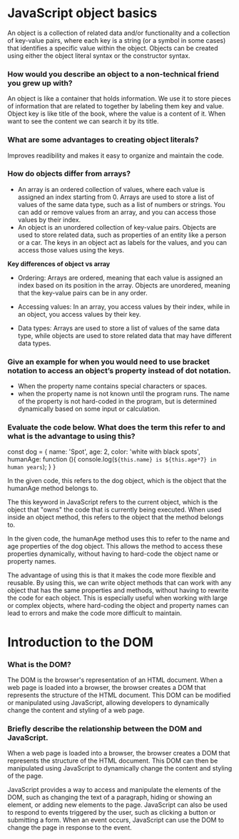 # JavaScript object basics

An object is a collection of related data and/or functionality and a collection of key-value pairs, where each key is a string (or a symbol in some cases) that identifies a specific value within the object. Objects can be created using either the object literal syntax or the constructor syntax.

### How would you describe an object to a non-technical friend you grew up with?

An object is like a container that holds information. We use it to store pieces of information that are related to together by labeling them key and value. Object key is like title of the book, where the value is a content of it. When want to see the content we can search it by its title. 

### What are some advantages to creating object literals?

Improves readibility and makes it easy to organize and maintain the code. 

### How do objects differ from arrays?

- An array is an ordered collection of values, where each value is assigned an index starting from 0. Arrays are used to store a list of values of the same data type, such as a list of numbers or strings. You can add or remove values from an array, and you can access those values by their index.
- An object is an unordered collection of key-value pairs. Objects are used to store related data, such as properties of an entity like a person or a car. The keys in an object act as labels for the values, and you can access those values using the keys.
  
 <strong>Key differences of object vs array </strong>
 
- Ordering: Arrays are ordered, meaning that each value is assigned an index based on its position in the array. Objects are unordered, meaning that the key-value pairs can be in any order.

- Accessing values: In an array, you access values by their index, while in an object, you access values by their key.

- Data types: Arrays are used to store a list of values of the same data type, while objects are used to store related data that may have different data types.

### Give an example for when you would need to use bracket notation to access an object’s property instead of dot notation.

- When the property name contains special characters or spaces.
- when the property name is not known until the program runs. The name of the property is not hard-coded in the program, but is determined dynamically based on some input or calculation.

### Evaluate the code below. What does the term this refer to and what is the advantage to using this?

const dog = {
  name: 'Spot',
  age: 2,
  color: 'white with black spots',
  humanAge: function (){
    console.log(`${this.name} is ${this.age*7} in human years`);
  }
}

In the given code, this refers to the dog object, which is the object that the humanAge method belongs to.

The this keyword in JavaScript refers to the current object, which is the object that "owns" the code that is currently being executed. When used inside an object method, this refers to the object that the method belongs to.

In the given code, the humanAge method uses this to refer to the name and age properties of the dog object. This allows the method to access these properties dynamically, without having to hard-code the object name or property names.

The advantage of using this is that it makes the code more flexible and reusable. By using this, we can write object methods that can work with any object that has the same properties and methods, without having to rewrite the code for each object. This is especially useful when working with large or complex objects, where hard-coding the object and property names can lead to errors and make the code more difficult to maintain.

# Introduction to the DOM

### What is the DOM?

 The DOM is the browser's representation of an HTML document. When a web page is loaded into a browser, the browser creates a DOM that represents the structure of the HTML document. This DOM can be modified or manipulated using JavaScript, allowing developers to dynamically change the content and styling of a web page.
 
 ### Briefly describe the relationship between the DOM and JavaScript.
 
 When a web page is loaded into a browser, the browser creates a DOM that represents the structure of the HTML document. This DOM can then be manipulated using JavaScript to dynamically change the content and styling of the page.

JavaScript provides a way to access and manipulate the elements of the DOM, such as changing the text of a paragraph, hiding or showing an element, or adding new elements to the page. JavaScript can also be used to respond to events triggered by the user, such as clicking a button or submitting a form. When an event occurs, JavaScript can use the DOM to change the page in response to the event.

